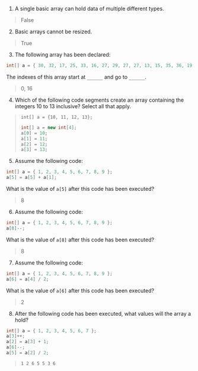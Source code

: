 1. A single basic array can hold data of multiple different types. 

> False

2. Basic arrays cannot be resized. 

> True

3. The following array has been declared:

```java
int[] a = { 30, 32, 17, 25, 33, 16, 27, 29, 27, 27, 13, 15, 35, 36, 19, 18, 28 };
```

The indexes of this array start at `______` and go to `______`.

> 0, 16

4. Which of the following code segments create an array containing the integers 10 to 13 inclusive? Select all that apply.

> `int[] a = {10, 11, 12, 13};`
>
> ```java
> int[] a = new int[4];
> a[0] = 10;
> a[1] = 11;
> a[2] = 12;
> a[3] = 13;
> ```

5. Assume the following code:

```java
int[] a = { 1, 2, 3, 4, 5, 6, 7, 8, 9 };
a[5] = a[5] + a[1];
```

What is the value of `a[5]` after this code has been executed?

> 8

6. Assume the following code:

```java
int[] a = { 1, 2, 3, 4, 5, 6, 7, 8, 9 };
a[8]--;
```

What is the value of `a[8]` after this code has been executed?

> 8

7. Assume the following code:

```java
int[] a = { 1, 2, 3, 4, 5, 6, 7, 8, 9 };
a[6] = a[4] / 2;
```

What is the value of `a[6]` after this code has been executed?

> 2

8. After the following code has been executed, what values will the array a hold?

```java
int[] a = { 1, 2, 3, 4, 5, 6, 7 };
a[3]++;
a[2] = a[3] + 1;
a[6]--; 
a[5] = a[2] / 2;
```

> `1 2 6 5 5 3 6`